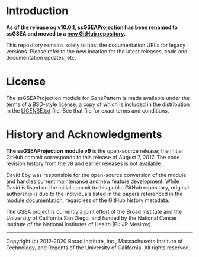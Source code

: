 #  Introduction

**As of the release og v10.0.1, ssGSEAProjection has been renamed to ssGSEA and moved to a [new GitHub repository](https://github.com/GSEA-MSigDB/ssGSEA-gpmodule).**  

This repository remains solely to host the documentation URLs for legacy versions.  Please refer to the new location for the latest releases, code and documentation updates, etc.

# License

The ssGSEAProjection module for GenePattern is made available under the terms of a BSD-style license, a copy of which is included in the distribution in the [LICENSE.txt](LICENSE.txt) file.  See that file for exact terms and conditions.

# History and Acknowledgments

**The ssGSEAProjection module v9** is the open-source release; the initial GitHub commit corresponds to this release of August 7, 2017. The code revision history from the v8 and earlier releases is not available.
  
David Eby was responsible for the open-source conversion of the module and handles current maintenance and new feature development.  While David is listed on the initial commit to this public GitHub repository, original authorship is due to the individuals listed in the papers referenced in the [module documentation](docs/v9/index.html), regardless of the GitHub history metadata.

The GSEA project is currently a joint effort of the Broad Institute and the University of California San Diego, and funded by the National Cancer Institute of the National Institutes of Health (PI: JP Mesirov).

------
Copyright (c) 2012-2020 Broad Institute, Inc., Massachusetts Institute of Technology, and Regents of the University of California.  All rights reserved.

